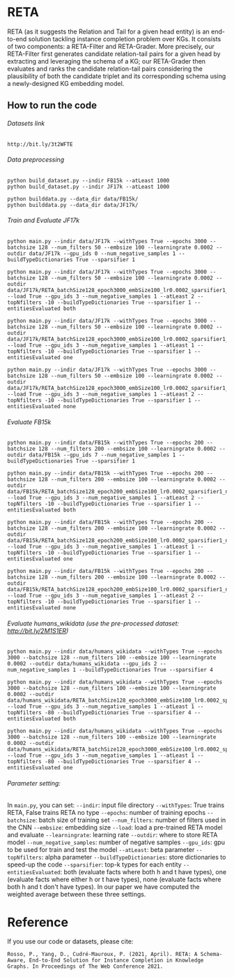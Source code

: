 # RETA

RETA (as it suggests the Relation and Tail for a given head entity) is an end-to-end solution tackling instance completion problem over KGs. It consists of two components: a RETA-Filter and RETA-Grader. More precisely, our RETA-Filter first generates candidate relation-tail pairs for a given head by extracting and leveraging the schema of a KG; our RETA-Grader then evaluates and ranks the candidate relation-tail pairs considering the plausibility of both the candidate triplet and its corresponding schema using a newly-designed KG embedding model.
​
## How to run the code
###### Datasets link
```
http://bit.ly/3t2WFTE
```



###### Data preprocessing
```
python build_dataset.py --indir FB15k --atLeast 1000
python build_dataset.py --indir JF17k --atLeast 1000

python builddata.py --data_dir data/FB15k/
python builddata.py --data_dir data/JF17k/
```




###### Train and Evaluate JF17k
```
python main.py --indir data/JF17k --withTypes True --epochs 3000 --batchsize 128 --num_filters 50 --embsize 100 --learningrate 0.0002 --outdir data/JF17k --gpu_ids 0 --num_negative_samples 1 --buildTypeDictionaries True --sparsifier 1

python main.py --indir data/JF17k --withTypes True --epochs 3000 --batchsize 128 --num_filters 50 --embsize 100 --learningrate 0.0002 --outdir data/JF17k/RETA_batchSize128_epoch3000_embSize100_lr0.0002_sparsifier1_numFilters50 --load True --gpu_ids 3 --num_negative_samples 1 --atLeast 2 --topNfilters -10 --buildTypeDictionaries True --sparsifier 1 --entitiesEvaluated both

python main.py --indir data/JF17k --withTypes True --epochs 3000 --batchsize 128 --num_filters 50 --embsize 100 --learningrate 0.0002 --outdir data/JF17k/RETA_batchSize128_epoch3000_embSize100_lr0.0002_sparsifier1_numFilters50 --load True --gpu_ids 3 --num_negative_samples 1 --atLeast 1 --topNfilters -10 --buildTypeDictionaries True --sparsifier 1 --entitiesEvaluated one

python main.py --indir data/JF17k --withTypes True --epochs 3000 --batchsize 128 --num_filters 50 --embsize 100 --learningrate 0.0002 --outdir data/JF17k/RETA_batchSize128_epoch3000_embSize100_lr0.0002_sparsifier1_numFilters50 --load True --gpu_ids 3 --num_negative_samples 1 --atLeast 2 --topNfilters -10 --buildTypeDictionaries True --sparsifier 1 --entitiesEvaluated none
```

###### Evaluate FB15k
```
python main.py --indir data/FB15k --withTypes True --epochs 200 --batchsize 128 --num_filters 200 --embsize 100 --learningrate 0.0002 --outdir data/FB15k --gpu_ids 7 --num_negative_samples 1 --buildTypeDictionaries True --sparsifier 1

python main.py --indir data/FB15k --withTypes True --epochs 200 --batchsize 128 --num_filters 200 --embsize 100 --learningrate 0.0002 --outdir data/FB15k/RETA_batchSize128_epoch200_embSize100_lr0.0002_sparsifier1_numFilters200 --load True --gpu_ids 3 --num_negative_samples 1 --atLeast 2 --topNfilters -10 --buildTypeDictionaries True --sparsifier 1 --entitiesEvaluated both

python main.py --indir data/FB15k --withTypes True --epochs 200 --batchsize 128 --num_filters 200 --embsize 100 --learningrate 0.0002 --outdir data/FB15k/RETA_batchSize128_epoch200_embSize100_lr0.0002_sparsifier1_numFilters200 --load True --gpu_ids 3 --num_negative_samples 1 --atLeast 1 --topNfilters -10 --buildTypeDictionaries True --sparsifier 1 --entitiesEvaluated one

python main.py --indir data/FB15k --withTypes True --epochs 200 --batchsize 128 --num_filters 200 --embsize 100 --learningrate 0.0002 --outdir data/FB15k/RETA_batchSize128_epoch200_embSize100_lr0.0002_sparsifier1_numFilters200 --load True --gpu_ids 3 --num_negative_samples 1 --atLeast 2 --topNfilters -10 --buildTypeDictionaries True --sparsifier 1 --entitiesEvaluated none
```

###### Evaluate humans_wikidata (use the pre-processed dataset: http://bit.ly/2M1S1ER)

```
python main.py --indir data/humans_wikidata --withTypes True --epochs 3000 --batchsize 128 --num_filters 100 --embsize 100 --learningrate 0.0002 --outdir data/humans_wikidata --gpu_ids 2 --num_negative_samples 1 --buildTypeDictionaries True --sparsifier 4

python main.py --indir data/humans_wikidata --withTypes True --epochs 3000 --batchsize 128 --num_filters 100 --embsize 100 --learningrate 0.0002 --outdir data/humans_wikidata/RETA_batchSize128_epoch3000_embSize100_lr0.0002_sparsifier4_numFilters100 --load True --gpu_ids 3 --num_negative_samples 1 --atLeast 1 --topNfilters -80 --buildTypeDictionaries True --sparsifier 4 --entitiesEvaluated both

python main.py --indir data/humans_wikidata --withTypes True --epochs 3000 --batchsize 128 --num_filters 100 --embsize 100 --learningrate 0.0002 --outdir data/humans_wikidata/RETA_batchSize128_epoch3000_embSize100_lr0.0002_sparsifier4_numFilters100 --load True --gpu_ids 3 --num_negative_samples 1 --atLeast 1 --topNfilters -80 --buildTypeDictionaries True --sparsifier 4 --entitiesEvaluated one
```

###### Parameter setting:
In `main.py`, you can set:
`--indir`: input file directory
`--withTypes`: True trains RETA, False trains RETA no type
`--epochs`: number of training epochs
`--batchsize`: batch size of training set
`--num_filters`: number of filters used in the CNN
`--embsize`: embedding size
`--load`: load a pre-trained RETA model and evaluate
`--learningrate`: learning rate
`--outdir`: where to store RETA model
`--num_negative_samples`: number of negative samples
`--gpu_ids`: gpu to be used for train and test the model
`--atLeast`: beta parameter
`--topNfilters`: alpha parameter
`--buildTypeDictionaries`: store dictionaries to speed-up the code
`--sparsifier`: top-k types for each entity
`--entitiesEvaluated`: both (evaluate facts where both h and t have types), one (evaluate facts where either h or t have types), none (evaluate facts where both h and t don't have types). In our paper we have computed the weighted average between these three settings.

# Reference
If you use our code or datasets, please cite:
```
Rosso, P., Yang, D., Cudré-Mauroux, P. (2021, April). RETA: A Schema-Aware, End-to-End Solution for Instance Completion in Knowledge Graphs. In Proceedings of The Web Conference 2021.
```
